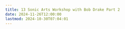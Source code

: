```yaml
---
title: 13 Sonic Arts Workshop with Bob Drake Part 2
date: 2024-11-26T12:00:00
lastmod: 2024-10-30T07:04:01
---
```

